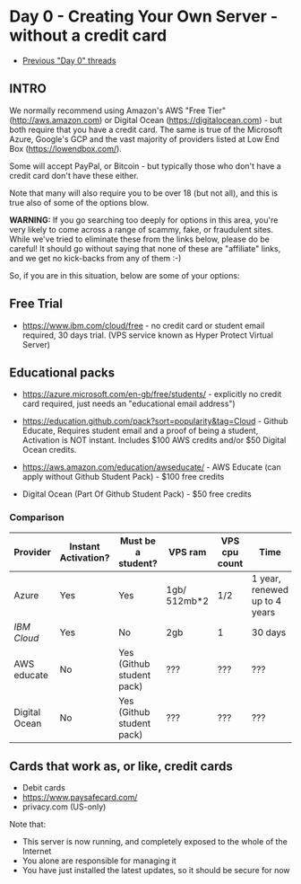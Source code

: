 # Day 0 - Creating Your Own Server - without a credit card

* [Previous "Day 0" threads](https://www.reddit.com/r/linuxupskillchallenge/search/?q=Day%200&restrict_sr=1)

## INTRO

We normally recommend using Amazon's AWS "Free Tier" (<http://aws.amazon.com>) or Digital Ocean (<https://digitalocean.com>) - but both require that you have a credit card. The same is true of the Microsoft Azure, Google's GCP and the vast majority of providers listed at Low End Box (<https://lowendbox.com/>).

Some will accept PayPal, or Bitcoin - but typically those who don't have a credit card don't have these either.

Note that many will also require you to be over 18 (but not all), and this is true also of some of the options blow.

**WARNING:** If you go searching too deeply for options in this area, you're very likely to come across a range of scammy, fake, or fraudulent sites. While we've tried to eliminate these from the links below, please do be careful! It should go without saying that none of these are "affiliate" links, and we get no kick-backs from any of them :-)

So, if you are in this situation, below are some of your options:

## Free Trial

* <https://www.ibm.com/cloud/free> - no credit card or student email required, 30 days trial. (VPS service known as Hyper Protect Virtual Server)

## Educational packs

* <https://azure.microsoft.com/en-gb/free/students/> - explicitly no credit card required, just needs an "educational email address")

* <https://education.github.com/pack?sort=popularity&tag=Cloud> - Github Educate, Requires student email and a proof of being a student, Activation is NOT instant. Includes \$100 AWS credits and/or \$50 Digital Ocean credits.

* <https://aws.amazon.com/education/awseducate/> - AWS Educate (can apply without Github Student Pack) - \$100 free credits

* Digital Ocean (Part Of Github Student Pack) - \$50 free credits

### Comparison

| Provider      | Instant Activation? | Must be a student?        | VPS ram       | VPS cpu count | Time                         | Credits |
| ------------- | ------------------- | ------------------------- | ------------- | ------------- | ---------------------------- | ------- |
| Azure         | Yes                 | Yes                       | 1gb/ 512mb\*2 | 1/2           | 1 year, renewed up to 4 years | \$100   |
| *IBM Cloud*   | Yes                 | No                        | 2gb           | 1             | 30 days                      | N/A     |
| AWS educate   | No                  | Yes (Github student pack) | ???           | ???           | ???                          | \$100   |
| Digital Ocean | No                  | Yes (Github student pack) | ???           | ???           | ???                          | \$50    |

## Cards that work as, or like, credit cards

* Debit cards
* <https://www.paysafecard.com/>
* privacy.com (US-only)

Note that:

* This server is now running, and completely exposed to the whole of the Internet
* You alone are responsible for managing it
* You have just installed the latest updates, so it should be secure for now
